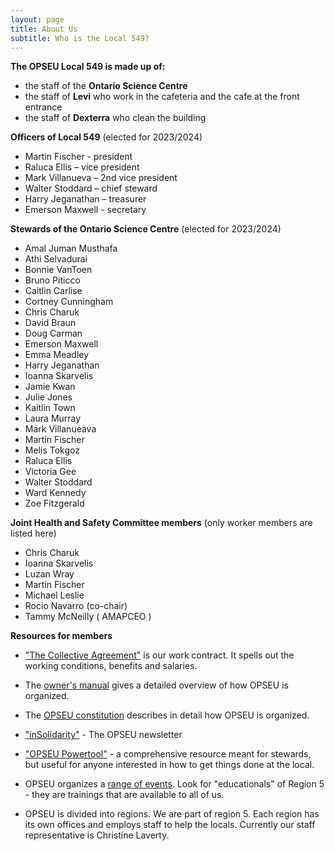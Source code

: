 ```yaml
---
layout: page
title: About Us
subtitle: Who is the Local 549?
---
```


**The OPSEU Local 549 is made up of:**
- the staff of the **Ontario Science Centre**
- the staff of **Levi** who work in the cafeteria and the cafe at the front entrance
- the staff of **Dexterra** who clean the building

**Officers of Local 549** (elected for 2023/2024)
- Martin Fischer - president
- Raluca Ellis – vice president
- Mark Villanueva – 2nd vice president
- Walter Stoddard – chief steward
- Harry Jeganathan – treasurer
- Emerson Maxwell - secretary
 
**Stewards of the Ontario Science Centre** (elected for 2023/2024)
- Amal Juman Musthafa
- Athi Selvadurai
- Bonnie VanToen
- Bruno Piticco
- Caitlin Carlise
- Cortney Cunningham
- Chris Charuk
- David Braun
- Doug Carman
- Emerson Maxwell
- Emma Meadley
- Harry Jeganathan
- Ioanna Skarvelis
- Jamie Kwan
- Julie Jones
- Kaitlin Town
- Laura Murray
- Mark Villanueava
- Martin Fischer
- Melis Tokgoz
- Raluca Ellis
- Victoria Gee
- Walter Stoddard
- Ward Kennedy
- Zoe Fitzgerald

**Joint Health and Safety Committee members** (only worker members are listed here)
- Chris Charuk
- Ioanna Skarvelis
- Luzan Wray 
- Martin Fischer
- Michael Leslie
- Rocio Navarro (co-chair)
- Tammy McNeilly ( AMAPCEO )
  
**Resources for members**

- ["The Collective Agreement"](https://opseu.org/wp-content/uploads/2022/11/2022-2024-OPSEU-SEFPO-Unified-Agreement.pdf) is our work contract. It spells out the working conditions, benefits and salaries. 

- The [owner's manual](https://opseu.org/information/owners-manual/12067/) gives a detailed overview of how OPSEU is organized.

- The [OPSEU constitution](https://opseu.org/information/tools-and-resources/ontario-public-service-employees-union-constitution-2019/92827/) describes in detail how OPSEU is organized.

- ["inSolidarity"](https://opseu.org/solidarity/) - The OPSEU newsletter

- ["OPSEU Powertool"](https://opseu.org/wp-content/uploads/2015/04/2015-04_en_powertool.pdf) - a comprehensive resource meant for stewards, but useful for anyone interested in how to get things done at the local. 

- OPSEU organizes a [range of events](https://opseu.org/events/). Look for "educationals" of Region 5 - they are trainings that are available to all of us.

- OPSEU is divided into regions. We are part of region 5. Each region has its own offices and employs staff to help the locals. Currently our staff representative is Christine Laverty. 

